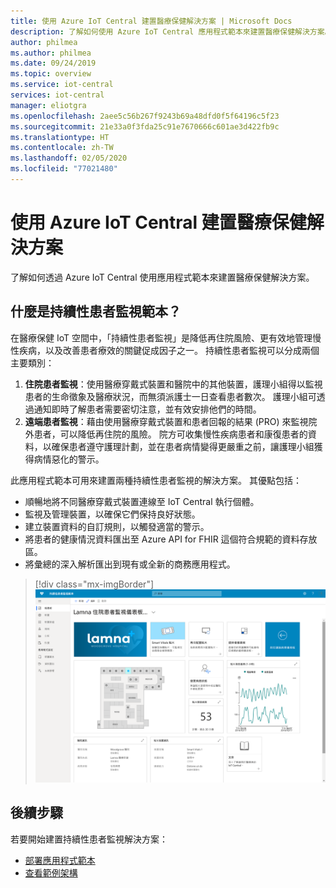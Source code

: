 ```yaml
---
title: 使用 Azure IoT Central 建置醫療保健解決方案 | Microsoft Docs
description: 了解如何使用 Azure IoT Central 應用程式範本來建置醫療保健解決方案。
author: philmea
ms.author: philmea
ms.date: 09/24/2019
ms.topic: overview
ms.service: iot-central
services: iot-central
manager: eliotgra
ms.openlocfilehash: 2aee5c56b267f9243b69a48dfd0f5f64196c5f23
ms.sourcegitcommit: 21e33a0f3fda25c91e7670666c601ae3d422fb9c
ms.translationtype: HT
ms.contentlocale: zh-TW
ms.lasthandoff: 02/05/2020
ms.locfileid: "77021480"
---
```

# <a name="building-healthcare-solutions-with-azure-iot-central"></a>使用 Azure IoT Central 建置醫療保健解決方案 



了解如何透過 Azure IoT Central 使用應用程式範本來建置醫療保健解決方案。

## <a name="what-is-continuous-patient-monitoring-template"></a>什麼是持續性患者監視範本？

在醫療保健 IoT 空間中，「持續性患者監視」是降低再住院風險、更有效地管理慢性疾病，以及改善患者療效的關鍵促成因子之一。 持續性患者監視可以分成兩個主要類別：

1. **住院患者監視**：使用醫療穿戴式裝置和醫院中的其他裝置，護理小組得以監視患者的生命徵象及醫療狀況，而無須派護士一日查看患者數次。 護理小組可透過通知即時了解患者需要密切注意，並有效安排他們的時間。
1. **遠端患者監視**：藉由使用醫療穿戴式裝置和患者回報的結果 (PRO) 來監視院外患者，可以降低再住院的風險。 院方可收集慢性疾病患者和康復患者的資料，以確保患者遵守護理計劃，並在患者病情變得更嚴重之前，讓護理小組獲得病情惡化的警示。

此應用程式範本可用來建置兩種持續性患者監視的解決方案。 其優點包括：

* 順暢地將不同醫療穿戴式裝置連線至 IoT Central 執行個體。
* 監視及管理裝置，以確保它們保持良好狀態。
* 建立裝置資料的自訂規則，以觸發適當的警示。
* 將患者的健康情況資料匯出至 Azure API for FHIR 這個符合規範的資料存放區。
* 將彙總的深入解析匯出到現有或全新的商務應用程式。

>[!div class="mx-imgBorder"] 
>![CPM-dashboard](media/in-patient-dashboard.png)

## <a name="next-steps"></a>後續步驟

若要開始建置持續性患者監視解決方案：

* [部署應用程式範本](tutorial-continuous-patient-monitoring.md)
* [查看範例架構](concept-continuous-patient-monitoring-architecture.md)